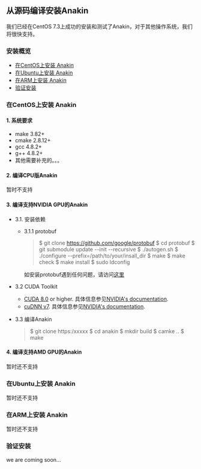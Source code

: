 ## 从源码编译安装Anakin ##

我们已经在CentOS 7.3上成功的安装和测试了Anakin，对于其他操作系统，我们将很快支持。

### 安装概览 ###

* [在CentOS上安装 Anakin]()
* [在Ubuntu上安装 Anakin]()
* [在ARM上安装 Anakin](run_on_arm_ch.md)
* [验证安装]()

### 在CentOS上安装 Anakin ###

#### 1. 系统要求 ####

*  make 3.82+
*  cmake 2.8.12+
*  gcc 4.8.2+
*  g++ 4.8.2+
*  其他需要补充的。。。

#### 2. 编译CPU版Anakin ####

暂时不支持

#### 3. 编译支持NVIDIA GPU的Anakin ####

- 3.1. 安装依赖
  - 3.1.1 protobuf
    >$ git clone https://github.com/google/protobuf
    >$ cd protobuf
    >$ git submodule update --init --recursive
    >$ ./autogen.sh
    >$ ./configure --prefix=/path/to/your/insall_dir
    >$ make
    >$ make check
    >$ make install
    >$ sudo ldconfig

    如安装protobuf遇到任何问题，请访问[这里](https://github.com/google/protobuf/blob/master/src/README.md)

- 3.2 CUDA Toolkit
  - [CUDA 8.0](https://developer.nvidia.com/cuda-zone) or higher. 具体信息参见[NVIDIA's documentation](https://docs.nvidia.com/cuda/cuda-installation-guide-linux/).
  - [cuDNN v7](https://developer.nvidia.com/cudnn). 具体信息参见[NVIDIA's documentation](https://docs.nvidia.com/cuda/cuda-installation-guide-linux/).
- 3.3  编译Anakin
  >$ git clone https:/xxxxx
  >$ cd anakin
  >$ mkdir build
  >$ camke ..
  >$ make

#### 4. 编译支持AMD GPU的Anakin ####

暂时还不支持

### 在Ubuntu上安装 Anakin ###

暂时还不支持

### 在ARM上安装 Anakin ###

暂时还不支持

### 验证安装 ###
we are coming soon...

